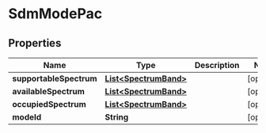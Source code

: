 
# SdmModePac

## Properties
Name | Type | Description | Notes
------------ | ------------- | ------------- | -------------
**supportableSpectrum** | [**List&lt;SpectrumBand&gt;**](SpectrumBand.md) |  |  [optional]
**availableSpectrum** | [**List&lt;SpectrumBand&gt;**](SpectrumBand.md) |  |  [optional]
**occupiedSpectrum** | [**List&lt;SpectrumBand&gt;**](SpectrumBand.md) |  |  [optional]
**modeId** | **String** |  |  [optional]



